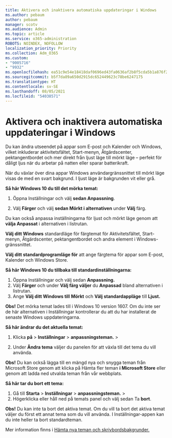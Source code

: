 ```yaml
---
title: Aktivera och inaktivera automatiska uppdateringar i Windows
ms.author: pebaum
author: pebaum
manager: scotv
ms.audience: Admin
ms.topic: article
ms.service: o365-administration
ROBOTS: NOINDEX, NOFOLLOW
localization_priority: Priority
ms.collection: Adm_O365
ms.custom:
- "9005716"
- "9932"
ms.openlocfilehash: ea51c9e54e18418daf0696ed43fa0636af2b8f5cda5b1a876f2b6cc13eaad6fb
ms.sourcegitcommit: b5f7da89a650d2915dc652449623c78be6247175
ms.translationtype: HT
ms.contentlocale: sv-SE
ms.lasthandoff: 08/05/2021
ms.locfileid: "54038571"
---
```

# <a name="turn-on-and-off-automatic-updates-in-windows"></a>Aktivera och inaktivera automatiska uppdateringar i Windows

Du kan ändra utseendet på appar som E-post och Kalender och Windows, vilket inkluderar aktivitetsfältet, Start-menyn, Åtgärdscenter, pektangentbordet och mer direkt från ljust läge till mörkt läge – perfekt för dåligt ljus när du arbetar på natten eller sparar batterikraft.  

När du växlar över dina appar Windows användargränssnittet till mörkt läge visas de med en svart bakgrund. I ljust läge är bakgrunden vit eller grå.
 
**Så här Windows 10 du till det mörka temat:**

1. Öppna Inställningar och välj **sedan Anpassning**.
  
1. Välj **Färger** och välj **sedan Mörkt i alternativen** under **Välj** färg.

Du kan också anpassa inställningarna för ljust och mörkt läge genom att **välja Anpassat** i alternativen i listrutan.

**Välj ditt Windows** standardläge för färgtemat för Aktivitetsfältet, Start-menyn, Åtgärdscenter, pektangentbordet och andra element i Windows-gränssnittet.  

**Välj ditt standardprogramläge för** att ange färgtema för appar som E-post, Kalender och Windows Store.
 
**Så här Windows 10 du tillbaka till standardinställningarna:**

1. Öppna Inställningar och välj sedan **Anpassning.**  
1. Välj **Färger** och under **Välj färg väljer** du **Anpassad** bland alternativen i listrutan.  
1. Ange **Välj ditt Windows till** **Mörkt** och **Välj standardappläge** till **Ljust.**

**Obs!** Det mörka temat lades till i Windows 10 version 1607. Om du inte ser de här alternativen i Inställningar kontrollerar du att du har installerat de senaste Windows uppdateringarna.

**Så här ändrar du det aktuella temat:**

1. Klicka **på**  >  **Inställningar**  >  **anpassningsteman.**  >    

1. Under **Ändra tema** väljer du panelen för att växla till det tema du vill använda. 

**Obs!** Du kan också lägga till en mängd nya och snygga teman från Microsoft Store genom att klicka på Hämta fler teman **i Microsoft Store** eller genom att ladda ned utvalda teman från vår webbplats.

**Så här tar du bort ett tema:**

1. Gå till **Starta**  >  **Inställningar**  >  **anpassningsteman.**  >   
1. Högerklicka eller håll ned på temats panel och välj sedan Ta **bort**. 

**Obs!** Du kan inte ta bort det aktiva temat. Om du vill ta bort det aktiva temat väljer du först ett annat tema som du vill använda. I Inställningar-appen kan du inte heller ta bort standardteman.

Mer information finns i [Hämta nya teman och skrivbordsbakgrunder.](https://support.microsoft.com/windows/get-new-themes-and-desktop-backgrounds-09e3e0a6-02e3-5ecd-22a1-5d048e3cb0d3)

